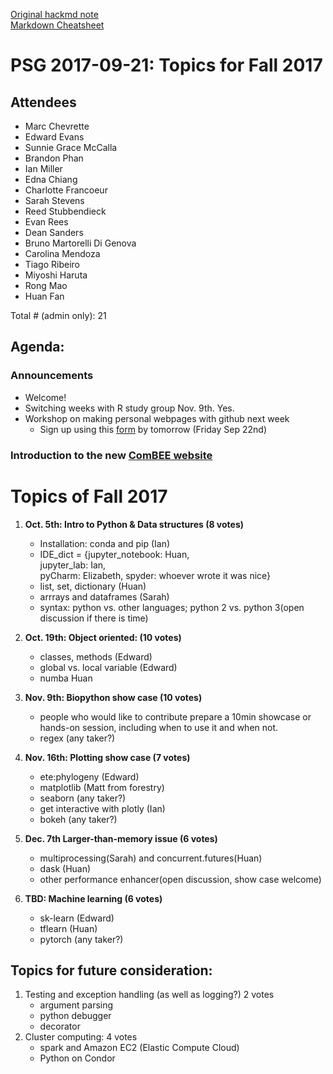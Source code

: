 [Original hackmd note](
https://hackmd.io/CwQwHAzAZgnFCsBaeBGAplRwBGAGCiMAxiiogOwBMAJmiNvSDDNkA===#)  
[Markdown Cheatsheet](https://guides.github.com/pdfs/markdown-cheatsheet-online.pdf)
# PSG 2017-09-21: Topics for Fall 2017
## Attendees 
* Marc Chevrette
* Edward Evans
* Sunnie Grace McCalla
* Brandon Phan
* Ian Miller
* Edna Chiang
* Charlotte Francoeur
* Sarah Stevens
* Reed Stubbendieck
* Evan Rees
* Dean Sanders
* Bruno Martorelli Di Genova
* Carolina Mendoza
* Tiago Ribeiro
* Miyoshi Haruta
* Rong Mao
* Huan Fan

Total # (admin only): 21

## Agenda:
### Announcements
- Welcome!
- Switching weeks with R study group Nov. 9th. Yes.
- Workshop on making personal webpages with github next week
    - Sign up using this [form](https://docs.google.com/forms/d/e/1FAIpQLScgpHk36CS1yiiXbM-MfpVknj1eCxcEvXjPy72X1lHNCJ_wMg/viewform) by tomorrow (Friday Sep 22nd)

### Introduction to the new [ComBEE website](https://combee-uw-madison.github.io/studyGroup/)

# Topics of Fall 2017
1. __Oct. 5th: Intro to Python & Data structures (8 votes)__  
    - Installation: conda and pip (Ian)
    - IDE_dict = {jupyter\_notebook: Huan,  
     				 jupyter\_lab: Ian,  
     				 pyCharm: Elizabeth,
     				 spyder: whoever wrote it was nice}
    - list, set, dictionary (Huan)
    - arrrays and dataframes (Sarah)
    - syntax: python vs. other languages; python 2 vs. python 3(open discussion if there is time)

2. __Oct. 19th: Object oriented: (10 votes)__
    - classes, methods (Edward)
    - global vs. local variable (Edward)
    - numba Huan
3. __Nov. 9th: Biopython show case (10 votes)__   
    - people who would like to contribute prepare a 10min showcase or hands-on session, including when to use it and when not.
    - regex (any taker?)
4. __Nov. 16th: Plotting show case (7 votes)__ 
    - ete:phylogeny (Edward)
    - matplotlib (Matt from forestry)
    - seaborn (any taker?)
    - get interactive with plotly (Ian)
    - bokeh (any taker?)
5. __Dec. 7th Larger-than-memory issue (6 votes)__
	- multiprocessing(Sarah) and concurrent.futures(Huan)
	- dask (Huan)
	- other performance enhancer(open discussion, show case welcome)
	
6. __TBD: Machine learning (6 votes)__  
	- sk-learn (Edward)
	- tflearn (Huan)
	- pytorch (any taker?)

## Topics for future consideration: 


1. Testing and exception handling (as well as logging?) 2 votes
    - argument parsing
    - python debugger 
    - decorator
2. Cluster computing: 4 votes
	- spark and Amazon EC2 (Elastic Compute Cloud)
	- Python on Condor







